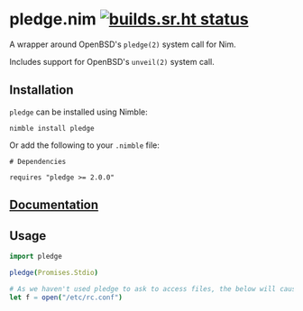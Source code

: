 # pledge.nim [![builds.sr.ht status](https://builds.sr.ht/~euantorano.svg?search=pledge.nim)](https://builds.sr.ht/~euantorano?search=pledge.nim)

A wrapper around OpenBSD's `pledge(2)` system call for Nim.

Includes support for OpenBSD's `unveil(2)` system call.

## Installation

`pledge` can be installed using Nimble:

```
nimble install pledge
```

Or add the following to your `.nimble` file:

```
# Dependencies

requires "pledge >= 2.0.0"
```

## [Documentation](https://htmlpreview.github.io/?https://github.com/euantorano/pledge.nim/blob/master/docs/pledge.html)

## Usage

```nim
import pledge

pledge(Promises.Stdio)

# As we haven't used pledge to ask to access files, the below will cause the program to be terminated with a SIGABRT.
let f = open("/etc/rc.conf")
```
